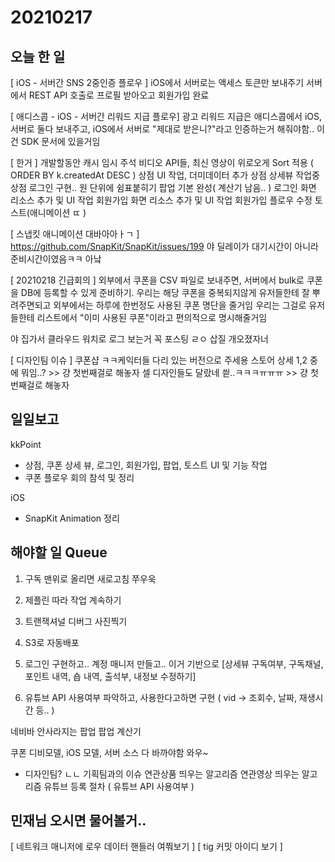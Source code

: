 # 20210217
## 오늘 한 일

[ iOS - 서버간 SNS 2중인증 플로우 ]
iOS에서 서버로는 액세스 토큰만 보내주기
서버에서 REST API 호출로 프로필 받아오고
회원가입 완료


[ 애디스콥 - iOS - 서버간 리워드 지급 플로우]
광고 리워드 지급은 애디스콥에서 iOS, 서버로 둘다 보내주고, iOS에서 서버로 "제대로 받은니?"라고 인증하는거 해줘야함.. 이건 SDK 문서에 있을거임

[ 한거 ]
개발할동안 캐시 임시 주석
비디오 API들, 최신 영상이 위로오게 Sort 적용 ( ORDER BY k.createdAt DESC )
상점 UI 작업, 더미데이터 추가
상점 상세뷰 작업중
상점 로그인 구현..
원 단위에 쉼표붙히기
팝업 기본 완성( 계산기 남음.. )
로그인 화면 리소스 추가 및 UI 작업 
회원가입 화면 리소스 추가 및 UI 작업
회원가입 플로우 수정
토스트(애니메이션 ㄸ )

[ 스냅킷 애니메이션 대바아아ㅏㄱ ]
https://github.com/SnapKit/SnapKit/issues/199
야 딜레이가 대기시간이 아니라 준비시간이였음ㅋㅋ 아낰

[ 20210218 긴급회의 ]
외부에서 쿠폰을 CSV 파일로 보내주면, 서버에서 bulk로 쿠폰을 DB에 등록할 수 있게 준비하기.
우리는 해당 쿠폰을 중복되지않게 유저들한테 잘 뿌려주면되고
외부에서는 하루에 한번정도 사용된 쿠폰 명단을 줄거임
우리는 그걸로 유저들한테 리스트에서 "이미 사용된 쿠폰"이라고 편의적으로 명시해줄거임

야 집가서 클라우드 워치로 로그 보는거 꼭 포스팅 ㄹㅇ 삽질 개오졌자너

[ 디자인팀 이슈 ]
쿠폰샵 ㅋㅋ케익터들 다리 있는 버전으로 주세용
스토어 상세 1,2 중에 뭐임..? >> 걍 첫번째걸로 해놓자
셀 디자인들도 달랐네 씓..ㅋㅋㅋㅠㅠㅠ >> 걍 첫번째걸로 해놓자


## 일일보고 
kkPoint
- 상점, 쿠폰 상세 뷰, 로그인, 회원가입, 팝업, 토스트 UI 및 기능 작업
- 쿠폰 플로우 회의 참석 및 정리

iOS 
- SnapKit Animation 정리


## 해야할 일 Queue
1. 구독 맨위로 올리면 새로고침 쭈우욱
2. 제플린 따라 작업 계속하기
3. 트랜잭셔널 디버그 사진찍기

4. S3로 자동배포
5. 로그인 구현하고.. 계정 매니저 만들고.. 이거 기반으로 [상세뷰 구독여부, 구독채널, 포인트 내역, 숍 내역, 출석부, 내정보 수정하기]
6. 유튜브 API 사용여부 파악하고, 사용한다고하면 구현 ( vid -> 조회수, 날짜, 재생시간 등.. )

네비바 안사라지는 팝업
팝업 계산기

쿠폰 디비모델, iOS 모델, 서버 소스 다 바까야함 와우~




- 디자인팀? ㄴㄴ 기획팀과의 이슈
연관상품 띄우는 알고리즘
연관영상 띄우는 알고리즘
유튜브 등록 절차 ( 유튜브 API 사용여부 )

## 민재님 오시면 물어볼거..
[ 네트워크 매니저에 로우 데이터 핸들러 여쭤보기 ]
[ tig 커밋 아이디 보기 ]
